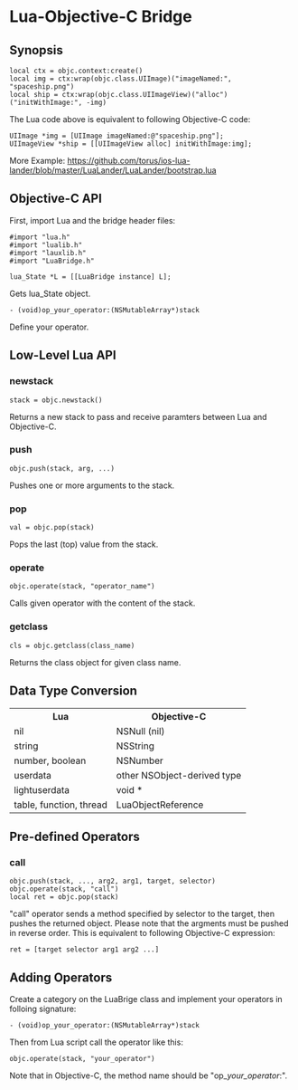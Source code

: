 Lua-Objective-C Bridge
======================

Synopsis
--------

    local ctx = objc.context:create()
    local img = ctx:wrap(objc.class.UIImage)("imageNamed:", "spaceship.png")
    local ship = ctx:wrap(objc.class.UIImageView)("alloc")("initWithImage:", -img)

The Lua code above is equivalent to following Objective-C code:

    UIImage *img = [UIImage imageNamed:@"spaceship.png"];
    UIImageView *ship = [[UIImageView alloc] initWithImage:img];

More Example:
https://github.com/torus/ios-lua-lander/blob/master/LuaLander/LuaLander/bootstrap.lua


Objective-C API
---------------

First, import Lua and the bridge header files:

    #import "lua.h"
    #import "lualib.h"
    #import "lauxlib.h"
    #import "LuaBridge.h"

    lua_State *L = [[LuaBridge instance] L];

Gets lua_State object.

    - (void)op_your_operator:(NSMutableArray*)stack

Define your operator.


Low-Level Lua API
-----------------

### newstack

    stack = objc.newstack()

Returns a new stack to pass and receive paramters between Lua and Objective-C.

### push

    objc.push(stack, arg, ...)

Pushes one or more arguments to the stack.

### pop

    val = objc.pop(stack)

Pops the last (top) value from the stack.

### operate

    objc.operate(stack, "operator_name")

Calls given operator with the content of the stack.

### getclass

    cls = objc.getclass(class_name)

Returns the class object for given class name.

Data Type Conversion
---------------

<table>
<tr><th>Lua</th><th>Objective-C</th></tr>
<tr><td>nil</td><td>NSNull (nil)</td></tr>
<tr><td>string</td><td>NSString</td></tr>
<tr><td>number, boolean</td><td>NSNumber</td></tr>
<tr><td>userdata</td><td>other NSObject-derived type</td></tr>
<tr><td>lightuserdata</td><td>void *</td></tr>
<tr><td>table, function, thread</td><td>LuaObjectReference</td></tr>
</table>

Pre-defined Operators
---------------------

### call

    objc.push(stack, ..., arg2, arg1, target, selector)
    objc.operate(stack, "call")
    local ret = objc.pop(stack)

"call" operator sends a method specified by selector to the target, then pushes the returned object.
Please note that the argments must be pushed in reverse order.
This is equivalent to following Objective-C expression:

    ret = [target selector arg1 arg2 ...]


Adding Operators
----------------

Create a category on the LuaBrige class and implement your operators in folloing signature:

    - (void)op_your_operator:(NSMutableArray*)stack

Then from Lua script call the operator like this:

    objc.operate(stack, "your_operator")

Note that in Objective-C, the method name should be "op_*your_operator*:".
